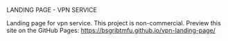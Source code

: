 LANDING PAGE - VPN SERVICE

Landing page for vpn service. This project is non-commercial.
Preview this site on the GitHub Pages: https://bsgribtmfu.github.io/vpn-landing-page/

